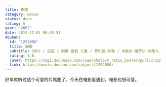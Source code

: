 ```yaml
---
title: 蝴蝶
category: movie
status: done
rating: 5
year: "2002"
date: 2019-12-01 06:40:51
douban:
  id: "1292056"
  title: 蝴蝶
  subtitle: 2002 / 法国 / 剧情 喜剧 儿童 / 费利普·弥勒 / 米歇尔·塞罗尔 柯莱儿·布翁尼许
  rating: 8.6
  cover: https://img1.doubanio.com/view/photo/m_ratio_poster/public/p2464686077.jpg
  link: https://movie.douban.com/subject/1292056/
---
```


好早就听过这个可爱的片尾曲了，今天在电影里遇到。电影也很可爱。
